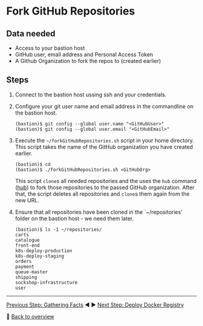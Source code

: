 # Fork GitHub Repositories

## Data needed
* Access to your bastion host
* GitHub user, email address and Personal Access Token
* A Github Organization to fork the repos to (created earlier)

## Steps

1. Connect to the bastion host ussing ssh and your credentials.

1. Configure your git user name and email address in the commandline on the bastion host.

    ```
    (bastion)$ git config --global user.name "<GitHubUser>"
    (bastion)$ git config --global user.email "<GitHubEmail>"
    ```

1. Execute the `~/forkGitHubRepositories.sh` script in your home directory. This script takes the name of the GitHub organization you have created earlier.

    ```
    (bastion)$ cd
    (bastion)$ ./forkGitHubRepositories.sh <GitHubOrg>
    ```

    This script `clone`s all needed repositories and the uses the `hub` command ([hub](https://hub.github.com/)) to fork those repositories to the passed GitHub organization. After that, the script deletes all repositories and `clone`s them again from the new URL.

1. Ensure that all repositories have been cloned in the `~/repositories' folder on the bastion host - we need them later.

    ```
    (bastion)$ ls -1 ~/repositories/
    carts
    catalogue
    front-end
    k8s-deploy-production
    k8s-deploy-staging
    orders
    payment
    queue-master
    shipping
    sockshop-infrastructure
    user
    ```

---

[Previous Step: Gathering Facts](../1_Gathering_Facts) :arrow_backward: :arrow_forward: [Next Step: Deploy Docker Registry](../3_Deploy_Docker_Registry)

:arrow_up_small: [Back to overview](../)
